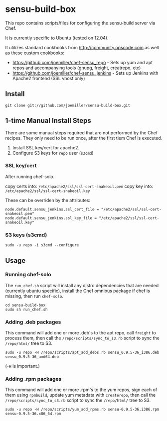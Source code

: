 sensu-build-box
===============

This repo contains scripts/files for configuring the sensu-build server via
Chef.

It is currently specific to Ubuntu (tested on 12.04).

It utilizes standard cookbooks from http://community.opscode.com as well as
these custom cookbooks:

* https://github.com/joemiller/chef-sensu_repo	- Sets up yum and apt repos and
  accompanying tools (gnupg, freight, creatrepo, etc)
* https://github.com/joemiller/chef-sensu_jenkins - Sets up Jenkins with
  Apache2 frontend (SSL vhost only)

Install
-------

```
git clone git://github.com/joemiller/sensu-build-box.git
```

1-time Manual Install Steps
---------------------------

There are some manual steps required that are not performed by the Chef recipes.
They only need to be run once, after the first tiem Chef is executed.

1. Install SSL key/cert for apache2.
2. Configure S3 keys for `repo` user (`s3cmd`)

### SSL key/cert

After running chef-solo.

copy certs into: `/etc/apache2/ssl/ssl-cert-snakeoil.pem`
copy key into: `/etc/apache2/ssl/ssl-cert-snakeoil.key`

These can be overriden by the attributes:

```
node.default.sensu_jenkins.ssl_cert_file = "/etc/apache2/ssl/ssl-cert-snakeoil.pem"
node.default.sensu_jenkins.ssl_key_file = "/etc/apache2/ssl/ssl-cert-snakeoil.key"
```

### S3 keys (s3cmd)

```
sudo -u repo -i s3cmd --configure
```

Usage
-----

### Running chef-solo

The `run_chef.sh` script will install any distro dependencies that are needed
(currently ubuntu specific), install the Chef omnibus package if chef is missing,
then run `chef-solo`.

```
cd sensu-build-box
sudo sh run_chef.sh
```

### Adding .deb packages

This command will add one or more .deb's to the apt repo, call `freight` to 
process them, then call the `/repo/scripts/sync_to_s3.rb` script to sync
the `/repo/html/` tree to S3.

```
sudo -u repo -H /repo/scripts/apt_add_debs.rb sensu_0.9.5-36_i386.deb sensu_0.9.5-36_amd64.deb
```

(`-H` is important.)

### Adding .rpm packages

This command will add one or more .rpm's to the yum repos, sign each of them
using `rpmbuild`, update yum metadata with `createrepo`, then call the 
`/repo/scripts/sync_to_s3.rb` script to sync the `/repo/html/` tree to S3.

```
sudo -u repo -H /repo/scripts/yum_add_rpms.rb sensu-0.9.5-36.i386.rpm sensu-0.9.5-36.x86_64.rpm
```
